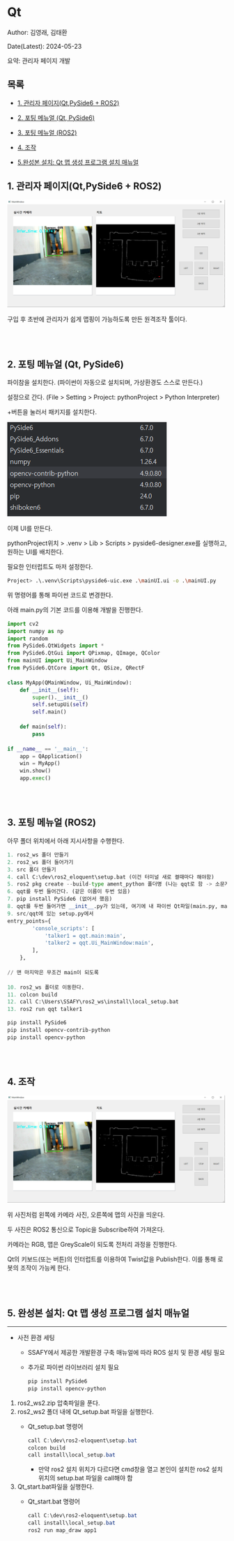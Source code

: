 # Qt
Author: 김영래, 김태환

Date(Latest): 2024-05-23

요약: 관리자 페이지 개발 


## 목록
- [1. 관리자 페이지(Qt,PySide6 + ROS2)](#1-관리자-페이지qtpyside6--ros2)

- [2. 포팅 메뉴얼 (Qt, PySide6)](#2-포팅-메뉴얼-qt-pyside6)

- [3. 포팅 메뉴얼 (ROS2)](#3-포팅-메뉴얼-ros2)

- [4. 조작](#4-조작)

- [5.완성본 설치: Qt 맵 생성 프로그램 설치 매뉴얼](#5-완성본-설치-qt-맵-생성-프로그램-설치-매뉴얼)


## 1. 관리자 페이지(Qt,PySide6 + ROS2)


<img src="./img/QT.PNG" width="500px">


구입 후 초반에 관리자가 쉽게 맵핑이 가능하도록 만든 원격조작 툴이다.

<br><br>

## 2. 포팅 메뉴얼 (Qt, PySide6)


파이참을 설치한다. (파이썬이 자동으로 설치되며, 가상환경도 스스로 만든다.)

설정으로 간다.  (File > Setting > Project: pythonProject > Python Interpreter)

+버튼을 눌러서 패키지를 설치한다.

<img src="./img/Untitled_2.png">

이제 UI를 만든다.

pythonProject위치 > .venv > Lib > Scripts > pyside6-designer.exe를 실행하고, 원하는 UI를 배치한다.

필요한 인터럽트도 마저 설정한다.

```bash
Project> .\.venv\Scripts\pyside6-uic.exe .\mainUI.ui -o .\mainUI.py
```

위 명령어를 통해 파이썬 코드로 변경한다.

아래 main.py의 기본 코드를 이용해 개발을 진행한다.

```python
import cv2
import numpy as np
import random
from PySide6.QtWidgets import *
from PySide6.QtGui import QPixmap, QImage, QColor
from mainUI import Ui_MainWindow
from PySide6.QtCore import Qt, QSize, QRectF

class MyApp(QMainWindow, Ui_MainWindow):
    def __init__(self):
        super().__init__()
        self.setupUi(self)
        self.main()

    def main(self):
        pass

if __name__ == '__main__':
    app = QApplication()
    win = MyApp()
    win.show()
    app.exec()
```

<br><br>

## 3. 포팅 메뉴얼 (ROS2)

아무 폴더 위치에서 아래 지시사항을 수행한다.

```python
1. ros2_ws 폴더 만들기
2. ros2_ws 폴더 들어가기
3. src 폴더 만들기
4. call C:\dev\ros2_eloquent\setup.bat (이건 터미널 새로 켤때마다 해야함)
5. ros2 pkg create --build-type ament_python 폴더명 (나는 qqt로 함 -> 소문자로 꿈 qqt)
6. qqt를 두번 들어간다. (같은 이름이 두번 있음)
7. pip install PySide6 (없어서 했음)
8. qqt를 두번 들어가면 __init__.py가 있는데, 여기에 내 파이썬 Qt파일(main.py, mainUI.py)을 복사한다. 
9. src/qqt에 있는 setup.py에서 
entry_points={
        'console_scripts': [
            'talker1 = qqt.main:main',
            'talker2 = qqt.Ui_MainWindow:main',
        ],
    },

// 맨 마지막은 무조건 main이 되도록

10. ros2_ws 폴더로 이동한다.
11. colcon build
12. call C:\Users\SSAFY\ros2_ws\install\local_setup.bat
13. ros2 run qqt talker1
```

```bash
pip install PySide6
pip install opencv-contrib-python
pip install opencv-python
```

<br><br>

## 4. 조작

<img src="./img/QT.PNG" width="500px">

위 사진처럼 왼쪽에 카메라 사진, 오른쪽에 맵의 사진을 띄운다.

두 사진은 ROS2 통신으로 Topic을 Subscribe하여 가져온다. 

카메라는 RGB, 맵은 GreyScale이 되도록 전처리 과정을 진행한다.

Qt의 키보드(또는 버튼)의 인터럽트를 이용하여 Twist값을 Publish한다. 이를 통해 로봇의 조작이 가능케 한다.

<br><br>

## 5. 완성본 설치: Qt 맵 생성 프로그램 설치 매뉴얼

---

- 사전 환경 세팅
    - SSAFY에서 제공한 개발환경 구축 매뉴얼에 따라 ROS 설치 및 환경 세팅 필요
    - 추가로 파이썬 라이브러리 설치 필요
        
        ```powershell
        pip install PySide6
        pip install opencv-python
        ```
        

1. ros2_ws2.zip 압축파일을 푼다.
2. ros2_ws2 폴더 내에 Qt_setup.bat 파일을 실행한다.
    - Qt_setup.bat 명령어
        
        ```powershell
        call C:\dev\ros2-eloquent\setup.bat
        colcon build
        call install\local_setup.bat
        ```
        
        - 만약 ros2 설치 위치가 다르다면 cmd창을 열고 본인이 설치한 ros2 설치 위치의 setup.bat 파일을 call해야 함
3. Qt_start.bat파일을 실행한다.
    - Qt_start.bat 명령어
        
        ```powershell
        call C:\dev\ros2-eloquent\setup.bat
        call install\local_setup.bat
        ros2 run map_draw app1
        ```